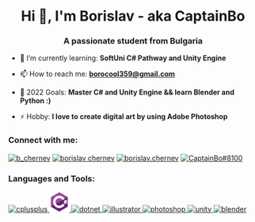<h1 align="center">Hi 👋, I'm Borislav - aka CaptainBo</h1>
<h3 align="center">A passionate student from Bulgaria</h3>

- 🌱 I’m currently learning: **SoftUni C# Pathway and Unity Engine**

- 📫 How to reach me: **borocool359@gmail.com**

- 🥅 2022 Goals: **Master C# and Unity Engine && learn Blender and Python :)**

- ⚡ Hobby: **I love to create digital art by using Adobe Photoshop**

<h3 align="left">Connect with me:</h3>
<p align="left">
<a href="https://twitter.com/b_chernev" target="blank"><img align="center" src="https://user-images.githubusercontent.com/97783740/169658249-eab2fd11-1130-4729-a4c4-9759bf9c961c.png" alt="b_chernev" height="32" width="32" /></a>
<a href="https://www.linkedin.com/in/borislav-chernev-042165236/" target="blank"><img align="center" src="https://user-images.githubusercontent.com/97783740/169655216-657e260b-a971-44ed-9e2c-52fcba72954c.png" alt="borislav chernev" height="32" width="32" /></a>
<a href="https://instagram.com/borislav.chernev" target="blank"><img align="center" src="https://user-images.githubusercontent.com/97783740/169657937-4ca20fc6-e91d-475c-ac2d-c21110a3702f.png" alt="borislav.chernev" height="32" width="32" /></a>
<a href="https://discord.gg/4svmCGP" target="blank"><img align="center" src="https://user-images.githubusercontent.com/97783740/169690995-4a0ad792-751a-487e-8363-3a172a45a517.png" alt="CaptainBo#8100" height="32" width="32" /></a>
  
<h3 align="left">Languages and Tools:</h3>
<a href="https://www.w3schools.com/cpp/" target="_blank" rel="noreferrer"> <img src="https://user-images.githubusercontent.com/97783740/169690391-a85d125f-9862-4d77-9d87-771eeb66d8da.png" alt="cplusplus" width="40" height="40"/> </a> <a href="https://www.w3schools.com/cs/" target="_blank" rel="noreferrer"> <img src="https://raw.githubusercontent.com/devicons/devicon/master/icons/csharp/csharp-original.svg" alt="csharp" width="40" height="40"/> </a> <a href="https://dotnet.microsoft.com/" target="_blank" rel="noreferrer"> <img src="https://user-images.githubusercontent.com/97783740/169866673-fcbf6316-74cf-4fae-a391-4410830b16eb.png" alt="dotnet" width="40" height="40"/> </a> <a href="https://www.adobe.com/in/products/illustrator.html" target="_blank" rel="noreferrer"> <img src="https://user-images.githubusercontent.com/97783740/169659591-9da2af37-ea67-42b3-bc9a-b22b7a212adb.png" alt="illustrator" width="40" height="40"/> </a> <a href="https://www.photoshop.com/en" target="_blank" rel="noreferrer"> <img src="https://user-images.githubusercontent.com/97783740/169659753-92f75983-e0c5-4487-8bb5-a1a9543a0c57.png" alt="photoshop" width="40" height="40"/> </a> <a href="https://unity.com/" target="_blank" rel="noreferrer"> <img src="https://user-images.githubusercontent.com/97783740/169660212-c37cee25-6f3f-45c0-a278-78dce96b5fd6.png" alt="unity" width="40" height="40"/> </a> <a href="https://www.blender.org/" target="_blank" rel="noreferrer"> <img src="https://user-images.githubusercontent.com/97783740/169658900-d493f908-4cf9-4782-b24f-81172ce3498e.png" alt="blender" width="40" height="40"/> </a>
